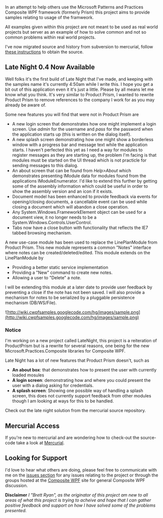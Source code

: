 In an attempt to help others use the Microsoft Patterns and Practices Composite WPF framework (formerly Prism) this project aims to provide samples relating to usage of the framweork.

All examples given within this project are not meant to be used as real world projects but server as an example of how to solve common and not so common problems within real world projects.

I've now migrated source and history from subversion to mercurial, follow [these instructions](http://code.google.com/p/cwpfsamples/source/checkout) to obtain the source.

## Late Night 0.4 Now Available ##

Well folks it's the first build of Late Night that I've made, and keeping with the samples name it's currently 4:50am while I write this. I hope you get a bit out of this application even it it's just a little. Please by all means let me know what you think. It's very similar to Product Prism, I wanted to rewrite Product Prism to remove references to the company I work for as you may already be aware of.

Some new features you will find that were not in Product Prism are

  * A new login screen that demonstrates how one might implement a login screen. Use _admin_ for the username and _pass_ for the password when the application starts up (this is written on the dialog itself).
  * A new splash screen demonstrating how one might show a borderless window with a progress bar and message text while the application starts. I haven't perfected this yet as I need a way for modules to register messages as they are starting up, the problem I'm facing is that modules must be started on the UI thread which is not practicle for sending messages to this dialog.
  * An about screen that can be found from _Help>About_ which demonstrates presenting IModule data for modules found from the applications IModuleEnumerator. I'd like to extend this further by getting some of the assembly information which could be useful in order to show the assembly version and an icon if it exists.
  * Document model has been enhanced to provide feedback via events for opening/closing documents, a cancellable event can be used while closing a document which will abandon a close operation.
  * Any System.Windows.FrameworkElement object can be used for a document view, it no longer needs to be a System.Windows.Controls.UserControl.
  * Tabs now have a close button with functionality that reflects the IE7 tabbed browsing mechanism.

A new use-case module has been used to replace the LinePlanModule from Product Prism. This new module represents a common "Notes" interface where notes can be created/deleted/edited. This module extends on the LinePlanModule by

  * Providing a better static service implementation
  * Providing a "New" command to create new notes.
  * Allowing a user to "Delete" a note.

I will be extending this module at a later date to provide user feedback by preventing a close if the note has not been saved. I will also provide a mechanism for notes to be serialized by a pluggable persistence mechanism (DB/WS/File).

![http://wiki.cwpfsamples.googlecode.com/hg/images/sample.png](http://wiki.cwpfsamples.googlecode.com/hg/images/sample.png)

### Notice ###
I'm working on a new project called LateNight, this project is a reiteration of ProductPrism but is a rewrite for several reasons, one being for the new Microsoft.Practices.Composite libraries for Composite WPF.

Late Night has a lot of new features that Product Prism doesn't, such as
  * **An about box**: that demonstrates how to present the user with currently loaded mosules
  * **A login screen**: demonstrating how and where you could present the user with a dialog asking for credentials.
  * **A splash screen**: Showing one possible way of handling a splash screen, this does not currently support feedback from other modules though I am looking at ways for this to be handled.

Check out the late night solution from the mercurial source repository.

## Mercurial Access ##
If you're new to mercurial and are wondering how to check-out the source-code take a look at [Mercurial](http://mercurial.selenic.com/).

## Looking for Support ##
I'd love to hear what others are doing, please feel free to communicate with me on the [issues section](http://code.google.com/p/cwpfsamples/issues/list) for any issues relating to the project or through the groups hosted at the [Composite WPF](http://www.codeplex.com/CompositeWPF) site for general Composite WPF discussion.

**Disclaimer**
_I "Brett Ryan", as the originator of this project am new to all areas of what this project is trying to acheive and hope that I can gather positive feedback and support on how I have solved some of the problems presented._